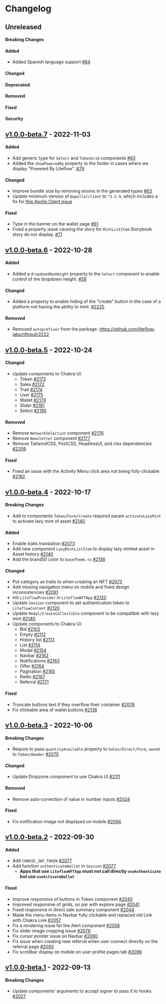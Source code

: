 # Changelog

## Unreleased

#### Breaking Changes

#### Added

- Added Spanish language support [#84](https://github.com/liteflow-labs/liteflow-js/pull/84)

#### Changed

#### Deprecated

#### Removed

#### Fixed

#### Security

## [v1.0.0-beta.7](https://github.com/liteflow-labs/libraries/releases/tag/v1.0.0-beta.7) - 2022-11-03

#### Added

- Add generic type for `Select` and `TokenGrid` components [#63](https://github.com/liteflow-labs/libraries/pull/63)
- Added the `showPoweredBy` property to the footer in cases where we display "Powered By Liteflow". [#79](https://github.com/liteflow-labs/liteflow-js/pull/79)

#### Changed

- Improve bundle size by removing enums in the generated types [#63](https://github.com/liteflow-labs/libraries/pull/63)
- Update minimum version of `@apollo/client` to `^3.5.9`, which includes a fix for [this Apollo Client issue](https://github.com/apollographql/apollo-client/pull/9367)

#### Fixed

- Type in the banner on the wallet page [#61](https://github.com/liteflow-labs/libraries/pull/61)
- Fixed a property issue causing the story for `MintListItem` Storybook story do not display. [#71](https://github.com/liteflow-labs/libraries/pull/71)

## [v1.0.0-beta.6](https://github.com/liteflow-labs/libraries/releases/tag/v1.0.0-beta.6) - 2022-10-28

#### Added

- Added a `dropdownMaxHeight` property to the `Select` component to enable control of the dropdown height. [#58](https://github.com/liteflow-labs/libraries/pull/58)

#### Changed

- Added a property to enable hiding of the "create" button in the case of a platform not having the ability to mint. [#2225](https://github.com/liteflow-labs/nft/pull/2225)

#### Removed

- Removed `autoprefixer` from the package. https://github.com/liteflow-labs/nft/pull/2222

## [v1.0.0-beta.5](https://github.com/liteflow-labs/nft/releases/tag/v1.0.0-beta.5) - 2022-10-24

#### Changed

- Update components to Chakra UI:
  - Token [#2173](https://github.com/liteflow-labs/nft/pull/2173)
  - Sales [#2172](https://github.com/liteflow-labs/nft/pull/2172)
  - Trait [#2174](https://github.com/liteflow-labs/nft/pull/2174)
  - User [#2175](https://github.com/liteflow-labs/nft/pull/2175)
  - Wallet [#2179](https://github.com/liteflow-labs/nft/pull/2179)
  - Slider [#2181](https://github.com/liteflow-labs/nft/pull/2181)
  - Select [#2190](https://github.com/liteflow-labs/nft/pull/2190)

#### Removed

- Remove `NetworkSelection` component [#2176](https://github.com/liteflow-labs/nft/pull/2176)
- Remove `Newsletter` component [#2177](https://github.com/liteflow-labs/nft/pull/2177)
- Remove TailwindCSS, PostCSS, HeadlessUI, and clsx dependencies [#2209](https://github.com/liteflow-labs/nft/pull/2209)

#### Fixed

- Fixed an issue with the Activity Menu click area not being fully clickable [#2182](https://github.com/liteflow-labs/nft/pull/2182)

## [v1.0.0-beta.4](https://github.com/liteflow-labs/nft/releases/tag/v1.0.0-beta.4) - 2022-10-17

#### Breaking Changes

- Add to components `Token/Form/Create` required param `activateLazyMint` to activate lazy mint of asset [#2140](https://github.com/liteflow-labs/nft/pull/2140)

#### Added

- Enable traits translation [#2073](https://github.com/liteflow-labs/nft/pull/2073)
- Add new component `LazyMintListItem` to display lazy minted asset in Asset history [#2140](https://github.com/liteflow-labs/nft/pull/2140)
- Add the brand50 color to `baseTheme.ts` [#2156](https://github.com/liteflow-labs/nft/pull/2156)

#### Changed

- Put category as traits to when creating an NFT [#2073](https://github.com/liteflow-labs/nft/pull/2073)
- Add missing navigation menu on mobile and fixed design inconsistencies [#2091](https://github.com/liteflow-labs/nft/pull/2091)
- Init `LiteflowProvider` in `LiteflowNFTApp` [#2120](https://github.com/liteflow-labs/nft/pull/2120)
- Update `Session` component to set authentication token to `LiteflowContext` [#2120](https://github.com/liteflow-labs/nft/pull/2120)
- Update `Modal/CreateCollectible` component to be compatible with lazy mint [#2140](https://github.com/liteflow-labs/nft/pull/2140)
- Update components to Chakra UI:
  - Bid [#2102](https://github.com/liteflow-labs/nft/pull/2102)
  - Empty [#2112](https://github.com/liteflow-labs/nft/pull/2112)
  - History list [#2113](https://github.com/liteflow-labs/nft/pull/2113)
  - List [#2114](https://github.com/liteflow-labs/nft/pull/2114)
  - Modal [#2154](https://github.com/liteflow-labs/nft/pull/2154)
  - Navbar [#2162](https://github.com/liteflow-labs/nft/pull/2162)
  - Notifications [#2163](https://github.com/liteflow-labs/nft/pull/2163)
  - Offer [#2164](https://github.com/liteflow-labs/nft/pull/2164)
  - Pagination [#2165](https://github.com/liteflow-labs/nft/pull/2165)
  - Radio [#2167](https://github.com/liteflow-labs/nft/pull/2167)
  - Referral [#2171](https://github.com/liteflow-labs/nft/pull/2171)

#### Fixed

- Truncate buttons text if they overflow their container [#2078](https://github.com/liteflow-labs/nft/pull/2078)
- Fix clickable area of wallet buttons [#2136](https://github.com/liteflow-labs/nft/pull/2136)

## [v1.0.0-beta.3](https://github.com/liteflow-labs/nft/releases/tag/v1.0.0-beta.3) - 2022-10-06

#### Breaking Changes

- Require to pass `quantityAvailable` property to `Sales/Direct/Form`, `owned` to `Token/Header` [#2075](https://github.com/liteflow-labs/nft/pull/2075)

#### Changed

- Update Dropzone component to use Chakra UI [#2111](https://github.com/liteflow-labs/nft/pull/2111)

#### Removed

- Remove auto-correction of value in number inputs [#2024](https://github.com/liteflow-labs/nft/pull/2024)

#### Fixed

- Fix notification image not displayed on mobile [#2094](https://github.com/liteflow-labs/nft/pull/2094)

## [v1.0.0-beta.2](https://github.com/liteflow-labs/nft/releases/tag/v1.0.0-beta.2) - 2022-09-30

#### Added

- Add `COOKIE_JWT_TOKEN` [#2077](https://github.com/liteflow-labs/nft/pull/2077)
- Add function `authenticateWallet` in `Session` [#2077](https://github.com/liteflow-labs/nft/pull/2077)
  - **Apps that use `LiteflowNFTApp` must not call directly `useAuthenticate` but use `useActivateWallet`**

#### Fixed

- Improve responsive of buttons in Token component [#2040](https://github.com/liteflow-labs/nft/pull/2040)
- Improved responsive of grids, on par with explore page [#2041](https://github.com/liteflow-labs/nft/pull/2041)
- Fixed responsive in direct sale summary component [#2044](https://github.com/liteflow-labs/nft/pull/2044)
- Made the menu items in Navbar fully clickable and replaced old Link with Chakra Link [#2057](https://github.com/liteflow-labs/nft/pull/2057)
- Fix a rendering issue for the Alert component [#2058](https://github.com/liteflow-labs/nft/pull/2058)
- Fix slider image cropping issue [#2079](https://github.com/liteflow-labs/nft/pull/2079)
- Fix cursor pointer issue on Navbar [#2090](https://github.com/liteflow-labs/nft/pull/2090)
- Fix issue when creating new referral when user connect directly on the referral page [#2093](https://github.com/liteflow-labs/nft/pull/2093)
- Fix scrollbar display on mobile on user profile pages tab [#2096](https://github.com/liteflow-labs/nft/pull/2096)

## [v1.0.0-beta.1](https://github.com/liteflow-labs/nft/releases/tag/v1.0.0-beta.1) - 2022-09-13

#### Breaking Changes

- Update components' arguments to accept signer to pass it to hooks [#2027](https://github.com/liteflow-labs/nft/pull/2027)
